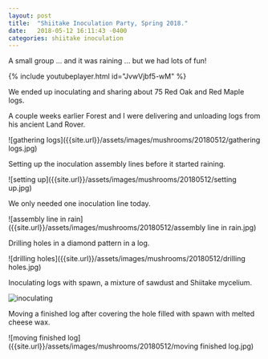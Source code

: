 ```yaml
---
layout: post
title:  "Shiitake Inoculation Party, Spring 2018."
date:   2018-05-12 16:11:43 -0400
categories: shiitake inoculation
---
```


A small group ... and it was raining ... but we had lots of fun!

{% include youtubeplayer.html id="JvwVjbf5-wM" %}

We ended up inoculating and sharing about 75 Red Oak and Red Maple logs.

A couple weeks earlier Forest and I were delivering and unloading logs from his ancient Land Rover.

![gathering logs]({{site.url}}/assets/images/mushrooms/20180512/gathering logs.jpg)

Setting up the inoculation assembly lines before it started raining.

![setting up]({{site.url}}/assets/images/mushrooms/20180512/setting up.jpg)

We only needed one inoculation line today.

![assembly line in rain]({{site.url}}/assets/images/mushrooms/20180512/assembly line in rain.jpg)

Drilling holes in a diamond pattern in a log.

![drilling holes]({{site.url}}/assets/images/mushrooms/20180512/drilling holes.jpg)

Inoculating logs with spawn, a mixture of sawdust and Shiitake mycelium.

![inoculating]({{site.url}}/assets/images/mushrooms/20180512/inoculating.jpg)

Moving a finished log after covering the hole filled with spawn with melted cheese wax.

![moving finished log]({{site.url}}/assets/images/mushrooms/20180512/moving finished log.jpg)

